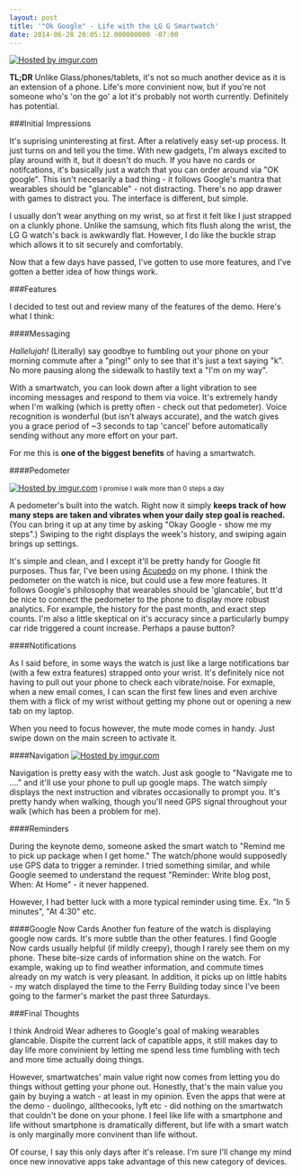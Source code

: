 ```yaml
---
layout: post
title: '"Ok Google" - Life with the LG G Smartwatch'
date: 2014-06-28 20:05:12.000000000 -07:00
---
```

<a href="http://imgur.com/QEmh18j"><img src="http://i.imgur.com/QEmh18j.jpg?2" title="Hosted by imgur.com"/></a>


**TL;DR** Unlike Glass/phones/tablets, it's not so much another device as it is an extension of a phone. Life's more convinient now, but if you're not someone who's 'on the go' a lot it's probably not worth currently. Definitely has potential. 

###Initial Impressions

It's suprising uninteresting at first. After a relatively easy set-up process. It just turns on and tell you the time. With new gadgets, I'm always excited to play around with it, but it doesn't do much. If you have no cards or notifcations, it's basically just a watch that you can order around via "OK google". This isn't necesarily a bad thing - it follows Google's mantra that wearables should be "glancable" - not distracting. There's no app drawer with games to distract you. The interface is different, but simple.

I usually don't wear anything on my wrist, so at first it felt like I just strapped on a clunkly phone. Unlike the samsung, which fits flush along the wrist, the LG G watch's back is awkwardly flat. However, I do like the buckle strap which allows it to sit securely and comfortably. 

Now that a few days have passed, I've gotten to use more features, and I've gotten a better idea of how things work.


###Features

I decided to test out and review many of the features of the demo. Here's what I think:

####Messaging

*Hallelujah!* (Literally) say goodbye to fumbling out your phone on your morning commute after a  "ping!" only to see that it's just a text saying "k". No more pausing along the sidewalk to hastily text a  "I'm on my way". 

With a smartwatch, you can look down after a light vibration to see incoming messages and respond to them via voice. It's extremely handy when I'm walking (which is pretty often - check out that pedometer). Voice recognition is wonderful (but isn't always accurate), and the watch gives you a grace period of ~3 seconds to tap 'cancel' before automatically sending without any more effort on your part.

For me this is **one of the biggest benefits** of having a smartwatch. 

####Pedometer

<a href="http://imgur.com/JLt585p"><img src="http://i.imgur.com/JLt585p.jpg" title="Hosted by imgur.com"/></a>
<small>I promise I walk more than 0 steps a day </small>

A pedometer's built into the watch. Right now it simply **keeps track of how many steps are taken and vibrates when your daily step goal is reached.** (You can bring it up at any time by asking "Okay Google - show me my steps".) Swiping to the right displays the week's history, and swiping again brings up settings.

It's simple and clean, and I except it'll be pretty handy for Google fit purposes. Thus far, I've been using [Acupedo](https://play.google.com/store/apps/details?id=com.corusen.accupedo.te&hl=en) on my phone. I think the pedometer on the watch is nice, but could use a few more features. It follows Google's philosophy that wearables should be 'glancable', but tt'd be nice to connect the pedometer to the phone to display more robust analytics. For example, the history for the past month, and exact step counts. I'm also a little skeptical on it's accuracy since a particularly bumpy car ride triggered a count increase. Perhaps a pause button?


####Notifications

As I said before, in some ways the watch is just like a large notifications bar (with a few extra features) strapped onto your wrist. It's definitely nice not having to pull out your phone to check each vibrate/noise. For exmaple, when a new email comes, I can scan the first few lines and even archive them with a flick of my wrist without getting my phone out or opening a new tab on my laptop. 

When you need to focus however, the mute mode comes in handy. Just swipe down on the main screen to activate it.

####Navigation
<a href="http://imgur.com/aRnkwLj"><img src="http://i.imgur.com/aRnkwLj.jpg" title="Hosted by imgur.com"/></a>

Navigation is pretty easy with the watch. Just ask google to  "Navigate me to ...." and it'll use your phone to pull up google maps. The watch simply displays the next instruction and vibrates occasionally to prompt you. It's pretty handy when walking, though you'll need GPS signal throughout your walk (which has been a problem for me).

####Reminders

During the keynote demo, someone asked the smart watch to "Remind me to pick up package when I get home." The watch/phone would supposedly use GPS data to trigger a reminder. I tried something similar, and while Google seemed to understand the request "Reminder: Write blog post, When: At Home" - it never happened. 

However, I had better luck with a more typical reminder using time. Ex. "In 5 minutes", "At 4:30" etc.

####Google Now Cards
Another fun feature of the watch is displaying google now cards. It's more subtle than the other features. I find Google Now cards usually helpful (if mildly creepy), though I rarely see them on my phone. These bite-size cards of information shine on the watch. For example, waking up to find weather information, and commute times already on my watch is very pleasant.  In addition, it picks up on little habits - my watch displayed the time to the Ferry Building today since I've been going to the farmer's market the past three Saturdays.


###Final Thoughts

I think Android Wear adheres to Google's goal of making wearables glancable. Dispite the current lack of capatible apps, it still makes day to day life more convinient by letting me spend less time fumbling with tech and more time actually doing things. 

However, smartwatches' main value right now comes from letting you do things without getting your phone out. Honestly, that's the main value you gain by buying a watch - at least in my opinion. Even the apps that were at the demo - duolingo, allthecooks, lyft etc - did nothing on the smartwatch that couldn't be done on your phone.  I feel like life with a smartphone and life without smartphone is dramatically different, but life with a smart watch is only marginally more convinent than life without. 

Of course, I say this only days after it's release. I'm sure I'll change my mind once new innovative apps take advantage of this new category of devices.
